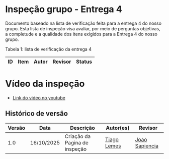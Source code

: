 # Inspeção grupo - Entrega 4

Documento baseado na lista de verificação feita para a entrega 4 do nosso grupo. Esta lista de inspeção visa avaliar, por meio de perguntas objetivas, a completude e a qualidade dos itens exigidos para a Entrega 4 do nosso grupo. 

Tabela 1: lista de verificação da entrega 4

| ID | Item | Autor | Revisor | Status |
|---|-----|------|--------|-----------|

# Vídeo da inspeção

- [Link do video no youtube]()

## Histórico de versão

| Versão | Data | Descrição | Autor(es) | Revisor |
| ---- | ----- | ----- | ---- | ----- | 
| 1.0 | 16/10/2025 | Criação da Pagina de inspeção | [Tiago Lemes](https://github.com/TiagoTeixeira-2005) | [Joao Sapiencia](https://github.com/JoaoSapiencia)|